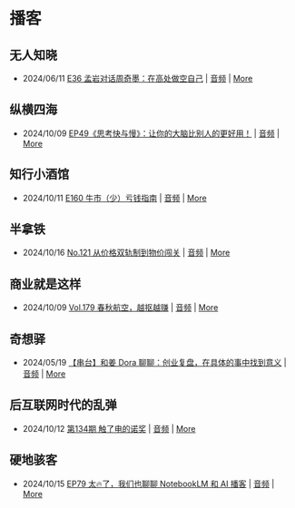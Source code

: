 # 播客

## 无人知晓
- 2024/06/11 [E36 孟岩对话周奇墨：在高处做空自己](https://www.xiaoyuzhoufm.com/episode/6667f31dc26e396a36eefe25) | [音频](https://dts-api.xiaoyuzhoufm.com/track/611719d3cb0b82e1df0ad29e/6667f31dc26e396a36eefe25/media.xyzcdn.net/ljJYPINg_uUnMMt8WMuIsiU41BZt.m4a) | [More](channels/%E6%97%A0%E4%BA%BA%E7%9F%A5%E6%99%93.md)

## 纵横四海
- 2024/10/09 [EP49《思考快与慢》：让你的大脑比别人的更好用！](https://www.ximalaya.com/sound/763337639) | [音频](https://aod.cos.tx.xmcdn.com/storages/c498-audiofreehighqps/74/00/GKwRINsK2vtCBXMu6wMblicY.m4a) | [More](channels/%E7%BA%B5%E6%A8%AA%E5%9B%9B%E6%B5%B7.md)

## 知行小酒馆
- 2024/10/11 [E160 牛市（少）亏钱指南](https://www.xiaoyuzhoufm.com/episode/670882cc6c7f817786335a3f) | [音频](https://dts-api.xiaoyuzhoufm.com/track/6013f9f58e2f7ee375cf4216/670882cc6c7f817786335a3f/media.xyzcdn.net/lt60IecquINOt1Juw9K-xS8-jLoX.m4a) | [More](channels/%E7%9F%A5%E8%A1%8C%E5%B0%8F%E9%85%92%E9%A6%86.md)

## 半拿铁
- 2024/10/16 [No.121 从价格双轨制到物价闯关](https://www.ximalaya.com/sound/765688815) | [音频](https://tk.wavpub.com/WPDL_PjSrrdtTgetbCNBGPQBpgEgCwZVDRnEfhnvffUSTRYKQvaPbBSgEjrrhvu-3c.m4a) | [More](channels/%E5%8D%8A%E6%8B%BF%E9%93%81.md)

## 商业就是这样
- 2024/10/09 [Vol.179 春秋航空，越抠越赚](https://www.ximalaya.com/sound/763664214) | [音频](https://aod.cos.tx.xmcdn.com/storages/ab55-audiofreehighqps/03/92/GKwRIW4K3GigAL3iywMcLsDX.m4a) | [More](channels/%E5%95%86%E4%B8%9A%E5%B0%B1%E6%98%AF%E8%BF%99%E6%A0%B7.md)

## 奇想驿
- 2024/05/19 [【串台】和姜 Dora 聊聊：创业复盘，在具体的事中找到意义](https://www.xiaoyuzhoufm.com/episode/664962d382b428eafd844366) | [音频](https://dts-api.xiaoyuzhoufm.com/track/6034daea97755b8fc9c66480/664962d382b428eafd844366/media.xyzcdn.net/llloyy2KoUURla1cgosxmkenwwHw.m4a) | [More](channels/%E5%A5%87%E6%83%B3%E9%A9%BF.md)

## 后互联网时代的乱弹
- 2024/10/12 [第134期 触了电的诺奖](https://hosting.wavpub.cn/pie/ep134/) | [音频](https://tk.wavpub.com/WPDL_QBkQxbJNcuwDAhfQuQQtHKmnKFzZBCJHrNBZRAbgbpXmZnCMUXAeJphEvg-68.mp3) | [More](channels/%E5%90%8E%E4%BA%92%E8%81%94%E7%BD%91%E6%97%B6%E4%BB%A3%E7%9A%84%E4%B9%B1%E5%BC%B9.md)

## 硬地骇客
- 2024/10/15 [EP79 太🔥了，我们也聊聊 NotebookLM 和 AI 播客](https://www.xiaoyuzhoufm.com/episode/670e54ae0d2f24f2894f3027) | [音频](https://dts-api.xiaoyuzhoufm.com/track/640ee2438be5d40013fe4a87/670e54ae0d2f24f2894f3027/media.xyzcdn.net/lpYL0QHGvacGjAXSYLsNUmjGv5Vl.m4a) | [More](channels/%E7%A1%AC%E5%9C%B0%E9%AA%87%E5%AE%A2.md)

